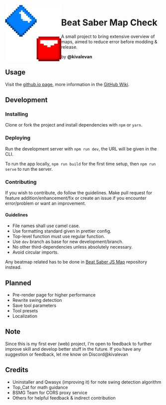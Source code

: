 <img align="left" src="./public/img/icon-large.png" height="180" width="180">

# Beat Saber Map Check

A small project to bring extensive overview of maps, aimed to reduce error
before modding & release.

by **@kivalevan**

## Usage

Visit the [github.io page](https://kivalevan.github.io/BeatSaber-MapCheck/),
more information in the
[GitHub Wiki](https://github.com/KivalEvan/BeatSaber-MapCheck/wiki).

## Development

### Installing

Clone or fork the project and install dependencies with `npm` or `yarn`.

### Deploying

Run the development server with `npm run dev`, the URL will be given in the CLI.

To run the app locally, `npm run build` for the first time setup, then `npm run serve`
to run the server.

### Contributing

If you wish to contribute, do follow the guidelines. Make pull request for
feature addition/enhancement/fix or create an issue if you encounter
error/problem or want an improvement.

#### Guidelines

-  File names shall use camel case.
-  Use formatting standard given in prettier config.
-  Top-level function must use regular function.
-  Use `dev` branch as base for new development/branch.
-  No other third-dependencies unless absolutely necessary.
-  Avoid circular imports.

Any beatmap related has to be done in
[Beat Saber JS Map](https://github.com/KivalEvan/BeatSaber-JSMap) repository
instead.

## Planned

-  Pre-render page for higher performance
-  Rewrite swing detection
-  Save tool parameters
-  Tool presets
-  Localization

## Note

Since this is my first ever (web) project, I'm open to feedback to further
improve skill and develop better stuff in the future. If you have any suggestion
or feedback, let me know on Discord@kivalevan

## Credits

-  Uninstaller and Qwasyx (improving it) for note swing detection algorithm
-  Top_Cat for math guidance
-  BSMG Team for CORS proxy service
-  Others for helpful feedback & indirect contribution
